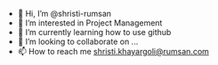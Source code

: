 - 👋 Hi, I’m @shristi-rumsan
- 👀 I’m interested in Project Management 
- 🌱 I’m currently learning how to use github
- 💞️ I’m looking to collaborate on ...
- 📫 How to reach me shristi.khayargoli@rumsan.com

<!---
shristi-rumsan/shristi-rumsan is a ✨ special ✨ repository because its `README.md` (this file) appears on your GitHub profile.
You can click the Preview link to take a look at your changes.
--->
